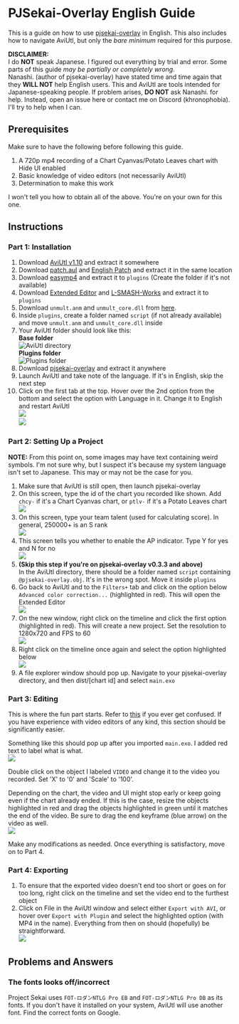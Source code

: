 # PJSekai-Overlay English Guide

This is a guide on how to use [pjsekai-overlay](https://github.com/sevenc-nanashi/pjsekai-overlay) in English. This also includes how to navigate AviUtl, but only the *bare minimum* required for this purpose.

**DISCLAIMER:**\
I do **NOT** speak Japanese. I figured out everything by trial and error. Some parts of this guide *may be partially or completely wrong*.\
Nanashi. (author of pjsekai-overlay) have stated time and time again that they **WILL NOT** help English users. This and AviUtl are tools intended for Japanese-speaking people. If problem arises, **DO NOT** ask Nanashi. for help. Instead, open an issue here or contact me on Discord (khronophobia). I'll try to help when I can.

## Prerequisites
Make sure to have the following before following this guide.
1. A 720p mp4 recording of a Chart Cyanvas/Potato Leaves chart with Hide UI enabled
2. Basic knowledge of video editors (not necessarily AviUtl)
3. Determination to make this work

I won't tell you how to obtain all of the above. You're on your own for this one.

## Instructions
### Part 1: Installation
1. Download [AviUtl v1.10](https://spring-fragrance.mints.ne.jp/aviutl/aviutl110.zip) and extract it somewhere
2. Download [patch.aul](https://github.com/ePi5131/patch.aul/releases/tag/r42) and [English Patch](https://github.com/sykhro/aviutl-english-patch/releases/latest) and extract it in the same location
3. Download [easymp4](https://aoytsk.blog.jp/aviutl/easymp4.zip) and extract it to `plugins` (Create the folder if it's not available)
4. Download [Extended Editor](https://spring-fragrance.mints.ne.jp/aviutl/exedit92.zip) and [L-SMASH-Works](https://github.com/Mr-Ojii/L-SMASH-Works-Auto-Builds/releases/download/build-2023-10-21-01-00-53/L-SMASH-Works_r1103_Mr-Ojii_Mr-Ojii_AviUtl.zip) and extract it to `plugins`
5. Download `unmult.anm` and `unmult_core.dll` from [here](https://github.com/sevenc-nanashi/unmult.anm/releases/latest).
6. Inside `plugins`, create a folder named `script` (if not already available) and move `unmult.anm` and `unmult_core.dll` inside
7. Your AviUtl folder should look like this:\
  **Base folder**\
   ![AviUtl directory](images/aviutldirectory.png)\
   **Plugins folder**\
   ![Plugins folder](images/pluginsdirectory.png)
8. Download [pjsekai-overlay](https://github.com/sevenc-nanashi/pjsekai-overlay/releases/latest) and extract it anywhere
9. Launch AviUtl and take note of the language. If it's in English, skip the next step
10. Click on the first tab at the top. Hover over the 2nd option from the bottom and select the option with Language in it. Change it to English and restart AviUtl\
![](images/changelanguage.png)\
![](images/changelanguage2.png)

### Part 2: Setting Up a Project
**NOTE:** From this point on, some images may have text containing weird symbols. I'm not sure why, but I suspect it's because my system language isn't set to Japanese. This may or may not be the case for you.
1. Make sure that AviUtl is still open, then launch pjsekai-overlay
2. On this screen, type the id of the chart you recorded like shown. Add `chcy-` if it's a Chart Cyanvas chart, or `ptlv-` if it's a Potato Leaves chart\
![](images/inputid.png)
3. On this screen, type your team talent (used for calculating score). In general, 250000+ is an S rank\
![](images/inputtalent.png)
4. This screen tells you whether to enable the AP indicator. Type Y for yes and N for no\
![](images/apindicator.png)
5. **(Skip this step if you're on pjsekai-overlay v0.3.3 and above)**\
In the AviUtl directory, there should be a folder named `script` containing `@pjsekai-overlay.obj`. It's in the wrong spot. Move it inside `plugins`
6. Go back to AviUtl and to the `Filters+` tab and click on the option below `Advanced color correction...` (highlighted in red). This will open the Extended Editor\
![](images/openexedit.png)
7. On the new window, right click on the timeline and click the first option (highlighted in red). This will create a new project. Set the resolution to 1280x720 and FPS to 60\
![](images/createnewproject.png)
8. Right click on the timeline once again and select the option highlighted below\
![](images/importexo.png)
9. A file explorer window should pop up. Navigate to your pjsekai-overlay directory, and then dist/[chart id] and select `main.exo`

### Part 3: Editing
This is where the fun part starts. Refer to [this](AviUtl-Reference.md) if you ever get confused. If you have experience with video editors of any kind, this section should be significantly easier.

Something like this should pop up after you imported `main.exo`. I added red text to label what is what.\
![](images/timelineguide.png)

Double click on the object I labeled `VIDEO` and change it to the video you recorded. Set 'X' to '0' and 'Scale' to '100'.

Depending on the chart, the video and UI might stop early or keep going even if the chart already ended. If this is the case, resize the objects highlighted in red and drag the objects highlighted in green until it matches the end of the video. Be sure to drag the end keyframe (blue arrow) on the video as well.\
![](images/clipdrag.png)

Make any modifications as needed. Once everything is satisfactory, move on to Part 4.

### Part 4: Exporting
1. To ensure that the exported video doesn't end too short or goes on for too long, right click on the timeline and set the video end to the furthest object
2. Click on File in the AviUtl window and select either `Export with AVI`, or hover over `Export with Plugin` and select the highlighted option (with MP4 in the name). Everything from then on should (hopefully) be straightforward.\
![](images/export.png)

## Problems and Answers
### The fonts looks off/incorrect
Project Sekai uses `FOT-ロダンNTLG Pro EB` and `FOT-ロダンNTLG Pro DB` as its fonts. If you don't have it installed on your system, AviUtl will use another font. Find the correct fonts on Google.
